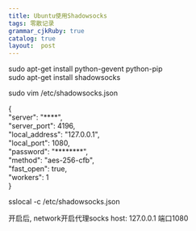 ```yaml
---
title: Ubuntu使用Shadowsocks
tags: 零散记录
grammar_cjkRuby: true
catalog: true
layout:  post
---
```


sudo apt-get install python-gevent python-pip<br>
sudo apt-get install shadowsocks

sudo vim /etc/shadowsocks.json

{<br>
"server": "****",<br>
"server_port": 4196,<br>
"local_address": "127.0.0.1",<br>
"local_port": 1080,<br>
"password": "********",<br>
"method": "aes-256-cfb",<br>
"fast_open": true,<br>
"workers": 1<br>
}


sslocal -c /etc/shadowsocks.json

开启后, network开启代理socks host: 127.0.0.1 端口1080
